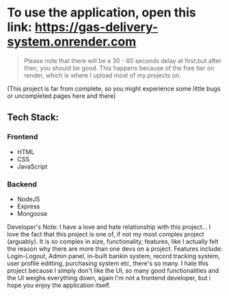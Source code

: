 # To use the application, open this link: https://gas-delivery-system.onrender.com

> Please note that there will be a 30 - 60 seconds delay at first,but after then, you should be good. This happens because of the free tier on render, which is where I upload most of my projects on.

(This project is far from complete, so you might experience some little bugs or uncompleted pages here and there)

## Tech Stack:
### Frontend
* HTML
* CSS
* JavaScript

### Backend
* NodeJS
* Express
* Mongoose

Developer's Note: I have a love and hate relationship with this project... I love the fact that this project is one of, if not my most complex project (arguably). It is so complex in size, functionality, features, like I actually felt the reason why there are more than one devs on a project. Features include: Login-Logout, Admin panel, in-built bankin system, record tracking system, user profile editting, purchasing system etc, there's so many. I hate this project because I simply don't like the UI, so many good functionalities and the UI weighs everything down, again I'm not a frontend developer, but i hope you enjoy the application itself.
